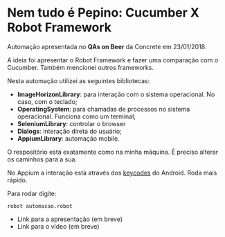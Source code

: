 # Nem tudo é Pepino: Cucumber X Robot Framework

Automação apresentada no **QAs on Beer** da Concrete em 23/01/2018.

A ideia foi apresentar o Robot Framework e fazer uma comparação com o Cucumber. Também mencionei outros frameworks.

Nesta automação utilizei as seguintes bibliotecas:
- **ImageHorizonLibrary**: para interação com o sistema operacional. No caso, com o teclado;
- **OperatingSystem**: para chamadas de processos no sistema operacional. Funciona como um terminal;
- **SeleniumLibrary**: controlar o browser
- **Dialogs**: interação direta do usuário;
- **AppiumLibrary**: automação mobile.

O respositório está exatamente como na minha máquina. É preciso alterar os caminhos para a sua.

No Appium a interação está através dos [keycodes](https://developer.android.com/ndk/reference/keycodes_8h.html) do Android. Roda mais rápido.

Para rodar digite:
```
robot automacao.robot
```
- Link para a apresentação (em breve)
- Link para o vídeo (em breve)
